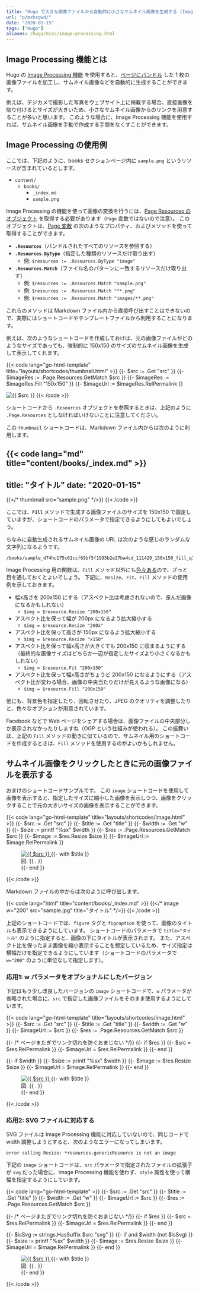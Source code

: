```yaml
---
title: "Hugo で大きな画像ファイルから自動的に小さなサムネイル画像を生成する (Image Processing)"
url: "p/mxhzgwd/"
date: "2020-01-15"
tags: ["Hugo"]
aliases: /hugo/misc/image-processing.html
---
```


Image Processing 機能とは
----

Hugo の [Image Processing 機能](https://gohugo.io/content-management/image-processing/) を使用すると、[ページにバンドル](/p/9n8p6n4/) した 1 枚の画像ファイルを加工し、サムネイル画像などを自動的に生成することができます。

例えば、デジカメで撮影した写真をウェブサイト上に掲載する場合、直接画像を貼り付けるとサイズが大きいため、小さなサムネイル画像からのリンクを用意することが多いと思います。
このような場合に、Image Processing 機能を使用すれば、サムネイル画像を手動で作成する手間をなくすことができます。


Image Processing の使用例
----

ここでは、下記のように、books セクションページ内に `sample.png` というリソースが含まれているとします。

- `content/`
  - `books/`
    - `_index.md`
    - `sample.png`

Image Processing の機能を使って画像の変換を行うには、[Page Resources のオブジェクト](https://gohugo.io/content-management/page-resources/) を取得する必要があります（`Page` 変数ではないので注意）。
このオブジェクトは、[Page 変数](https://gohugo.io/variables/page/) の次のようなプロパティ、およびメソッドを使って取得することができます。

- __`.Resources`__（バンドルされたすべてのリソースを参照する）
- __`.Resources.ByType`__（指定した種類のリソースだけ取り出す）
  - 例: `$resources := .Resources.ByType "image"`
- __`.Resources.Match`__（ファイル名のパターンに一致するリソースだけ取り出す）
  - 例: `$resources := .Resources.Match "sample.png"`
  - 例: `$resources := .Resources.Match "**.png"`
  - 例: `$resources := .Resources.Match "images/**.png"`

これらのメソッドは Markdown ファイル内から直接呼び出すことはできないので、実際にはショートコードやテンプレートファイルから利用することになります。

例えば、次のようなショートコードを作成しておけば、元の画像ファイルがどのようなサイズであっても、強制的に 150x150 のサイズのサムネイル画像を生成して表示してくれます。

{{< code lang="go-html-template" title="layouts/shortcodes/thumbnail.html" >}}
{{- $src := .Get "src" }}
{{- $imageRes := .Page.Resources.GetMatch $src }}
{{- $imageRes := $imageRes.Fill "150x150" }}
{{- $imageUrl := $imageRes.RelPermalink }}

<img src="{{ $imageUrl }}" alt="{{ $src }}" />
{{< /code >}}

ショートコードから `.Resources` オブジェクトを参照するときは、上記のように `.Page.Resources` としなければいけないことに注意してください。

この `thumbnail` ショートコードは、Markdown ファイル内からは次のように利用します。

{{< code lang="md" title="content/books/_index.md" >}}
---
title: "タイトル"
date: "2020-01-15"
---

{{</* thumbnail src="sample.png" */>}}
{{< /code >}}

ここでは、__`Fill`__ メソッドで生成する画像ファイルのサイズを 150x150 で固定していますが、ショートコードのパラメータで指定できるようにしてもよいでしょう。

ちなみに自動生成されるサムネイル画像の URL は次のような感じのランダムな文字列になるようです。

```
/books/sample_d74hu175c61ccf69bf5f1995b2e27ba4cd_111429_150x150_fill_q75_box_smart1.png
```

Image Processing 用の関数は、`Fill` メソッド以外にも[色々ある](https://gohugo.io/content-management/image-processing/)ので、ざっと目を通しておくとよいでしょう。
下記に、`Resize`、`Fit`、`Fill` メソッドの使用例を示しておきます。

- 幅x高さを 200x150 にする（アスペクト比は考慮されないので、歪んだ画像になるかもしれない）
    - `$img = $resource.Resize "200x150"`
- アスペクト比を保って幅が 200px になるよう拡大縮小する
    - `$img = $resource.Resize "200x"`
- アスペクト比を保って高さが 150px になるよう拡大縮小する
    - `$img = $resource.Resize "x150"`
- アスペクト比を保って幅x高さが大きくても 200x150 に収まるようにする（最終的な画像サイズはどちらか一辺が指定したサイズより小さくなるかもしれない）
    - `$img = $resource.Fit "200x150"`
- アスペクト比を保って幅x高さがちょうど 200x150 になるようにする（アスペクト比が変わる場合、画像の中央当たりだけが見えるような画像になる）
    - `$img = $resource.Fill "200x150"`

他にも、背景色を指定したり、回転させたり、JPEG のクオリティを調整したりと、色々なオプションが用意されています。

Facebook などで Web ページをシェアする場合は、画像ファイルの中央部分しか表示されなかったりしますね（OGP という仕組みが使われる）。
この振舞いは、上記の `Fill` メソッドの動きに似ているので、サムネイル用のショートコードを作成するときは、`Fill` メソッドを使用するのがよいかもしれません。


サムネイル画像をクリックしたときに元の画像ファイルを表示する
----

おまけのショートコードサンプルです。
この `image` ショートコードを使用して画像を表示すると、指定したサイズに縮小した画像を表示しつつ、画像をクリックすることで元の大きいサイズの画像を表示することができます。

{{< code lang="go-html-template" title="layouts/shortcodes/image.html" >}}
{{- $src := .Get "src" }}
{{- $title := .Get "title" }}
{{- $width := .Get "w" }}
{{- $size := printf "%sx" $width }}
{{- $res := .Page.Resources.GetMatch $src }}
{{- $image := $res.Resize $size }}
{{- $imageUrl := $image.RelPermalink }}

<figure>
  <a href="{{ $src }}" target="_blank">
    <img src="{{ $imageUrl }}" alt="{{ $src }}" />
  </a>
  {{- with $title }}
    <figcaption>図: {{ . }}</figcaption>
  {{- end }}
</figure>
{{< /code >}}

Markdown ファイルの中からは次のように呼び出します。

{{< code lang="html" title="content/books/_index.md" >}}
{{</* image w="200" src="sample.jpg" title="タイトル" */>}}
{{< /code >}}

上記のショートコードでは、`figure` タグと `figcaption` を使って、画像のタイトルも表示できるようにしています。
ショートコードのパラメータで `title="タイトル"` のように指定すると、画像の下にタイトルが表示されます。
また、アスペクト比を保ったまま画像を縮小表示することを想定しているため、サイズ指定は横幅だけを指定できるようにしています（ショートコードのパラメータで `w="200"` のように単位なしで指定します）。

### 応用1: w パラメータをオプショナルにしたバージョン

下記はもう少し改良したバージョンの `image` ショートコードで、`w` パラメータが省略された場合に、`src` で指定した画像ファイルをそのまま使用するようにしています。

{{< code lang="go-html-template" title="layouts/shortcodes/image.html" >}}
{{- $src := .Get "src" }}
{{- $title := .Get "title" }}
{{- $width := .Get "w" }}
{{- $imageUrl := $src }}
{{- $res := .Page.Resources.GetMatch $src }}

{{- /* ページまたぎでリンク切れを防ぐおまじない */}}
{{- if $res }}
  {{- $src = $res.RelPermalink }}
  {{- $imageUrl = $res.RelPermalink }}
{{- end }}

{{- if $width }}
  {{- $size := printf "%sx" $width }}
  {{- $image := $res.Resize $size }}
  {{- $imageUrl = $image.RelPermalink }}
{{- end }}

<figure>
  <a href="{{ $src }}" target="_blank">
    <img src="{{ $imageUrl }}" alt="{{ $src }}" />
  </a>
  {{- with $title }}
    <figcaption>図: {{ . }}</figcaption>
  {{- end }}
</figure>
{{< /code >}}

### 応用2: SVG ファイルに対応する

SVG ファイルは Image Processing 機能に対応していないので、同じコードで width 調整しようとすると、次のようなエラーになってしまいます。

```
error calling Resize: *resources.genericResource is not an image
```

下記の `image` ショートコードは、`src` パラメータで指定されたファイルの拡張子が `svg` だった場合に、Image Processing 機能を使わず、`style` 属性を使って横幅を指定するようにしています。

{{< code lang="go-html-template" >}}
{{- $src := .Get "src" }}
{{- $title := .Get "title" }}
{{- $width := .Get "w" }}
{{- $imageUrl := $src }}
{{- $res := .Page.Resources.GetMatch $src }}

{{- /* ページまたぎでリンク切れを防ぐおまじない */}}
{{- if $res }}
  {{- $src = $res.RelPermalink }}
  {{- $imageUrl = $res.RelPermalink }}
{{- end }}

{{- $isSvg := strings.HasSuffix $src "svg" }}
{{- if and $width (not $isSvg) }}
  {{- $size := printf "%sx" $width }}
  {{- $image := $res.Resize $size }}
  {{- $imageUrl = $image.RelPermalink }}
{{- end }}

<figure>
  <a href="{{ $src }}" target="_blank">
    <img {{ if $isSvg }}style="width:{{ $width }}px;"{{ end }} src="{{ $imageUrl }}" alt="{{ $src }}" />
  </a>
  {{- with $title }}
    <figcaption>図: {{ . }}</figcaption>
  {{- end }}
</figure>
{{< /code >}}

